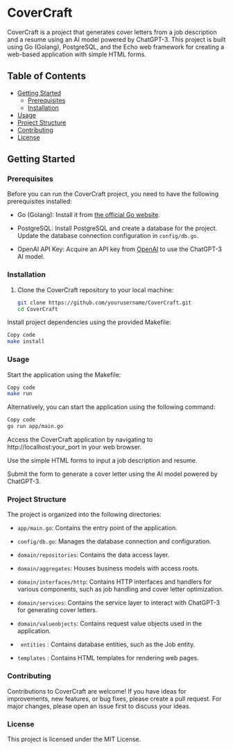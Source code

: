 # CoverCraft

CoverCraft is a project that generates cover letters from a job description and a resume using an AI model powered by ChatGPT-3. This project is built using Go (Golang), PostgreSQL, and the Echo web framework for creating a web-based application with simple HTML forms.

## Table of Contents

- [Getting Started](#getting-started)
    - [Prerequisites](#prerequisites)
    - [Installation](#installation)
- [Usage](#usage)
- [Project Structure](#project-structure)
- [Contributing](#contributing)
- [License](#license)

## Getting Started

### Prerequisites

Before you can run the CoverCraft project, you need to have the following prerequisites installed:

- Go (Golang): Install it from [the official Go website](https://golang.org/dl/).

- PostgreSQL: Install PostgreSQL and create a database for the project. Update the database connection configuration in `config/db.go`.

- OpenAI API Key: Acquire an API key from [OpenAI](https://openai.com) to use the ChatGPT-3 AI model.

### Installation

1. Clone the CoverCraft repository to your local machine:

   ```bash
   git clone https://github.com/yourusername/CoverCraft.git
   cd CoverCraft
   ```
Install project dependencies using the provided Makefile:

```bash
Copy code
make install
```
### Usage
Start the application using the Makefile:

```bash
Copy code
make run
```
Alternatively, you can start the application using the following command:

```bash
Copy code
go run app/main.go
```
Access the CoverCraft application by navigating to http://localhost:your_port in your web browser.

Use the simple HTML forms to input a job description and resume.

Submit the form to generate a cover letter using the AI model powered by ChatGPT-3.

### Project Structure
The project is organized into the following directories:

- ```app/main.go```: Contains the entry point of the application.

- ```config/db.go```: Manages the database connection and configuration.

- ```domain/repositories```: Contains the data access layer.

- ```domain/aggregates```: Houses business models with access roots.

- ```domain/interfaces/http```: Contains HTTP interfaces and handlers for various components, such as job handling and cover letter optimization.

- ```domain/services```: Contains the service layer to interact with ChatGPT-3 for generating cover letters.

- ```domain/valueobjects```: Contains request value objects used in the application.

- ``` entities``` : Contains database entities, such as the Job entity.

- ```templates``` : Contains HTML templates for rendering web pages.

### Contributing
Contributions to CoverCraft are welcome! If you have ideas for improvements, new features, or bug fixes, please create a pull request. For major changes, please open an issue first to discuss your ideas.

### License
This project is licensed under the MIT License.